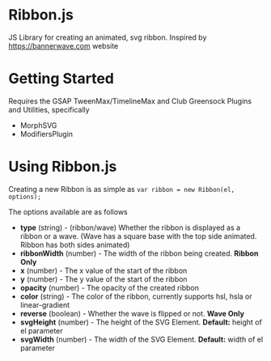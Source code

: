 # Ribbon.js

JS Library for creating an animated, svg ribbon. Inspired by https://bannerwave.com website

# Getting Started

Requires the GSAP TweenMax/TimelineMax and Club Greensock Plugins and Utilities, specifically
* MorphSVG
* ModifiersPlugin

# Using Ribbon.js

Creating a new Ribbon is as simple as `var ribbon = new Ribbon(el, options);`

The options available are as follows

* **type** (string) - (ribbon/wave) Whether the ribbon is displayed as a ribbon or a wave. (Wave has a square base with the top side animated. Ribbon has both sides animated)
* **ribbonWidth** (number) - The width of the ribbon being created. **Ribbon Only**
* **x** (number) - The x value of the start of the ribbon
* **y** (number) - The y value of the start of the ribbon
* **opacity** (number) - The opacity of the created ribbon
* **color** (string) - The color of the ribbon, currently supports hsl, hsla or linear-gradient
* **reverse** (boolean) - Whether the wave is flipped or not. **Wave Only**
* **svgHeight** (number) - The height of the SVG Element. **Default:** height of el parameter
* **svgWidth** (number) - The width of the SVG Element. **Default:** width of el parameter
